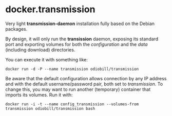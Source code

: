 docker.transmission
===================

Very light **transmission-daemon** installation fully based on the Debian packages.

By design, it will only run the **transission** daemon, exposing its standard port and exporting volumes for both the *configuration* and the *data* (including download) directories.

You can execute it with something like:

    docker run -d -P --name transmission odiobill/transmission

Be aware that the default configuration allows connection by any IP address and with the default username/password pair, both set to *transmission*.
To change this, you may want to run another (temporary) container that imports its volumes. Run it with:

    docker run -i -t --name config_transmission --volumes-from transmission odiobill/transmission bash

